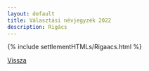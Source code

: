 ```yaml
---
layout: default
title: Választási névjegyzék 2022
description: Rigács
---
```


{% include settlementHTMLs/Rigaacs.html %}

[Vissza](./)
